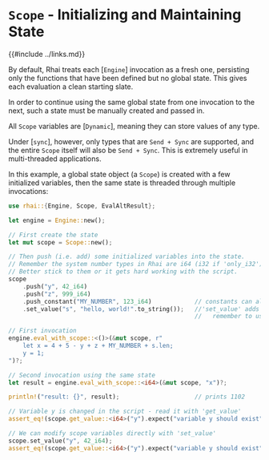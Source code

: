 `Scope` - Initializing and Maintaining State
=================================================

{{#include ../links.md}}

By default, Rhai treats each [`Engine`] invocation as a fresh one, persisting only the functions that have been defined
but no global state. This gives each evaluation a clean starting slate.

In order to continue using the same global state from one invocation to the next,
such a state must be manually created and passed in.

All `Scope` variables are [`Dynamic`], meaning they can store values of any type.

Under [`sync`], however, only types that are `Send + Sync` are supported, and the entire `Scope` itself
will also be `Send + Sync`. This is extremely useful in multi-threaded applications.

In this example, a global state object (a `Scope`) is created with a few initialized variables,
then the same state is threaded through multiple invocations:

```rust
use rhai::{Engine, Scope, EvalAltResult};

let engine = Engine::new();

// First create the state
let mut scope = Scope::new();

// Then push (i.e. add) some initialized variables into the state.
// Remember the system number types in Rhai are i64 (i32 if 'only_i32') ond f64.
// Better stick to them or it gets hard working with the script.
scope
    .push("y", 42_i64)
    .push("z", 999_i64)
    .push_constant("MY_NUMBER", 123_i64)            // constants can also be added
    .set_value("s", "hello, world!".to_string());   //'set_value' adds a variable when one doesn't exist
                                                    //   remember to use 'String', not '&str'

// First invocation
engine.eval_with_scope::<()>(&mut scope, r"
    let x = 4 + 5 - y + z + MY_NUMBER + s.len;
    y = 1;
")?;

// Second invocation using the same state
let result = engine.eval_with_scope::<i64>(&mut scope, "x")?;

println!("result: {}", result);                     // prints 1102

// Variable y is changed in the script - read it with 'get_value'
assert_eq!(scope.get_value::<i64>("y").expect("variable y should exist"), 1);

// We can modify scope variables directly with 'set_value'
scope.set_value("y", 42_i64);
assert_eq!(scope.get_value::<i64>("y").expect("variable y should exist"), 42);
```
